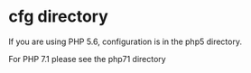 # cfg directory

If you are using PHP 5.6, configuration is in the php5 directory.

For PHP 7.1 please see the php71 directory